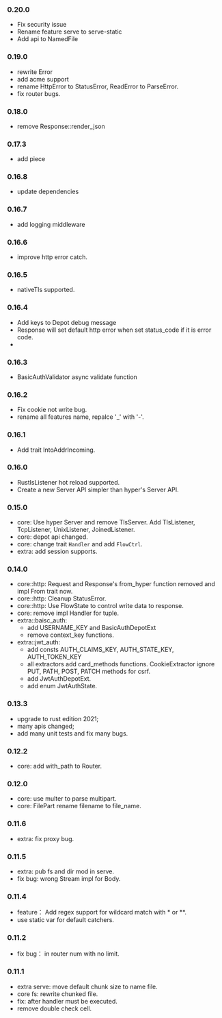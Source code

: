 ### 0.20.0
- Fix security issue
- Rename feature serve to serve-static
- Add api to NamedFile

### 0.19.0
- rewrite Error
- add acme support
- rename HttpError to StatusError, ReadError to ParseError.
- fix router bugs.

### 0.18.0
- remove Response::render_json

### 0.17.3
- add piece

### 0.16.8
- update dependencies

### 0.16.7
- add logging middleware

### 0.16.6
- improve http error catch.

### 0.16.5
- nativeTls supported.

### 0.16.4
- Add keys to Depot debug message
- Response will set default http error when set status_code if it is error code.
- 
### 0.16.3
- BasicAuthValidator async validate function

### 0.16.2
  - Fix cookie not write bug.
  - rename all features name, repalce '_' with '-'.

### 0.16.1
  - Add trait IntoAddrIncoming.

### 0.16.0
- RustlsListener hot reload supported.
- Create a new Server API simpler than hyper's Server API.

### 0.15.0
- core: Use hyper Server and remove TlsServer. Add TlsListener, TcpListener, UnixListener, JoinedListener.
- core: depot api changed.
- core: change trait ```Handler``` and add ```FlowCtrl```.
- extra: add session supports.

### 0.14.0
- core::http: Request and Response's from_hyper function removed and impl From trait now.
- core::http: Cleanup StatusError.
- core::http: Use FlowState to control write data to response.
- core: remove impl Handler for tuple.
- extra::baisc_auth: 
    - add USERNAME_KEY and BasicAuthDepotExt
    - remove context_key functions.
- extra::jwt_auth:
    - add consts AUTH_CLAIMS_KEY, AUTH_STATE_KEY, AUTH_TOKEN_KEY
    - all extractors add card_methods functions. CookieExtractor ignore PUT, PATH, POST, PATCH methods for csrf.
    - add JwtAuthDepotExt.
    - add enum JwtAuthState.


### 0.13.3

- upgrade to rust edition 2021;
- many apis changed;
- add many unit tests and fix many bugs.

### 0.12.2

- core: add with_path to Router.

### 0.12.0

- core: use multer to parse multipart.
- core: FilePart rename filename to file_name.

### 0.11.6

- extra: fix proxy bug.

### 0.11.5

- extra: pub fs and dir mod in serve.
- fix bug: wrong Stream impl for Body.

### 0.11.4

- feature： Add regex support for wildcard match with * or **.
- use static var for default catchers.

### 0.11.2

- fix bug： in router num with no limit.

### 0.11.1

- extra serve: move default chunk size to name file.
- core fs: rewrite chunked file.
- fix: after handler must be executed.
- remove double check cell.
